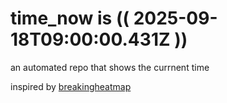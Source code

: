# time_now is (( 2025-09-18T09:00:00.431Z ))

an automated repo that shows the currnent time

inspired by [breakingheatmap](https://github.com/breakingheatmap/breakingheatmap)